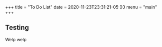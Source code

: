 +++
title = "To Do List"
date = 2020-11-23T23:31:21-05:00
menu = "main"
+++

## Testing

Welp welp

